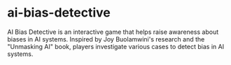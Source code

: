 # ai-bias-detective
AI Bias Detective is an interactive game that helps raise awareness about biases in AI systems. Inspired by Joy Buolamwini's research and the "Unmasking AI" book, players investigate various cases to detect bias in AI systems.
